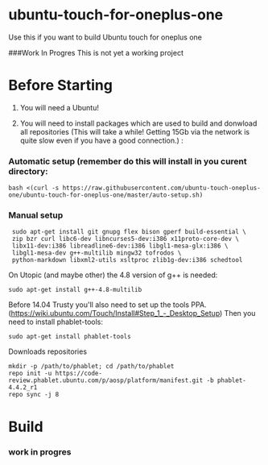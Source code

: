 # ubuntu-touch-for-oneplus-one
Use this if you want to build Ubuntu touch for oneplus one


###Work In Progres
This is not yet a working project

# Before Starting

1. You will need a Ubuntu!

2. You will need to install packages which are used to build and donwload all repositories (This will take a while! Getting 15Gb via the network is quite slow even if you have a good connection.) :

 ### Automatic setup (remember do this will install in you curent directory:
  ```
  bash <(curl -s https://raw.githubusercontent.com/ubuntu-touch-oneplus-one/ubuntu-touch-for-oneplus-one/master/auto-setup.sh)
  ```
 ### Manual setup
 ```
  sudo apt-get install git gnupg flex bison gperf build-essential \
  zip bzr curl libc6-dev libncurses5-dev:i386 x11proto-core-dev \
  libx11-dev:i386 libreadline6-dev:i386 libgl1-mesa-glx:i386 \
  libgl1-mesa-dev g++-multilib mingw32 tofrodos \
  python-markdown libxml2-utils xsltproc zlib1g-dev:i386 schedtool
 ```
  On Utopic (and maybe other) the 4.8 version of g++ is needed:
 ```
 sudo apt-get install g++-4.8-multilib
 ```
 Before 14.04 Trusty you'll also need to set up the tools PPA.     (https://wiki.ubuntu.com/Touch/Install#Step_1_-_Desktop_Setup)
 Then you need to install phablet-tools:
 ```
 sudo apt-get install phablet-tools
  ```
 Downloads repositories
 ```
 mkdir -p /path/to/phablet; cd /path/to/phablet
 repo init -u https://code-review.phablet.ubuntu.com/p/aosp/platform/manifest.git -b phablet-4.4.2_r1
 repo sync -j 8
 ```
 
 # Build
 ### work in progres
